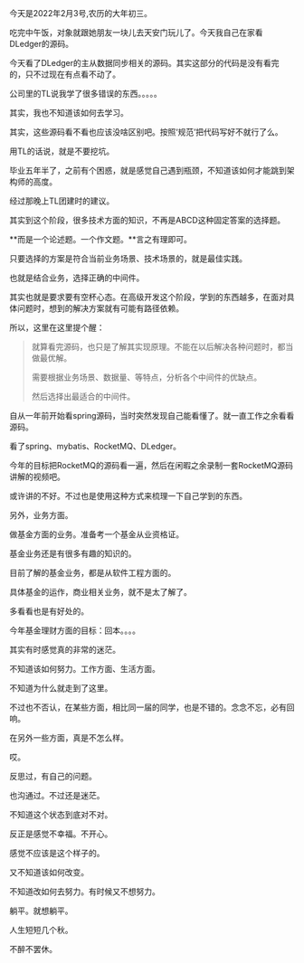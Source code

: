 今天是2022年2月3号,农历的大年初三。



吃完中午饭，对象就跟她朋友一块儿去天安门玩儿了。今天我自己在家看DLedger的源码。

今天看了DLedger的主从数据同步相关的源码。其实这部分的代码是没有看完的，只不过现在有点看不动了。



公司里的TL说我学了很多错误的东西。。。。。

其实，我也不知道该如何去学习。

其实，这些源码看不看也应该没啥区别吧。按照‘规范’把代码写好不就行了么。

用TL的话说，就是不要挖坑。



毕业五年半了，之前有个困惑，就是感觉自己遇到瓶颈，不知道该如何才能跳到架构师的高度。

经过那晚上TL团建时的建议。

其实到这个阶段，很多技术方面的知识，不再是ABCD这种固定答案的选择题。

**而是一个论述题。一个作文题。**言之有理即可。

只要选择的方案是符合当前业务场景、技术场景的，就是最佳实践。

也就是结合业务，选择正确的中间件。

其实也就是要求要有空杯心态。在高级开发这个阶段，学到的东西越多，在面对具体问题时，想到的解决方案就有可能有路径依赖。

所以，这里在这里提个醒：

> 就算看完源码，也只是了解其实现原理。不能在以后解决各种问题时，都当做最优解。
>
> 需要根据业务场景、数据量、等特点，分析各个中间件的优缺点。
>
> 然后选择出最适合的中间件。





自从一年前开始看spring源码，当时突然发现自己能看懂了。就一直工作之余看看源码。

看了spring、mybatis、RocketMQ、DLedger。

今年的目标把RocketMQ的源码看一遍，然后在闲暇之余录制一套RocketMQ源码讲解的视频吧。

或许讲的不好。不过也是使用这种方式来梳理一下自己学到的东西。



另外，业务方面。

做基金方面的业务。准备考一个基金从业资格证。

基金业务还是有很多有趣的知识的。

目前了解的基金业务，都是从软件工程方面的。

具体基金的运作，商业相关业务，就不是太了解了。

多看看也是有好处的。

今年基金理财方面的目标：回本。。。。











其实有时感觉真的非常的迷茫。

不知道该如何努力。工作方面、生活方面。

不知道为什么就走到了这里。

不过也不否认，在某些方面，相比同一届的同学，也是不错的。念念不忘，必有回响。

在另外一些方面，真是不怎么样。

哎。

反思过，有自己的问题。

也沟通过。不过还是迷茫。

不知道这个状态到底对不对。

反正是感觉不幸福。不开心。

感觉不应该是这个样子的。

又不知道该如何改变。

不知道改如何去努力。有时候又不想努力。

躺平。就想躺平。





人生短短几个秋。

不醉不罢休。



